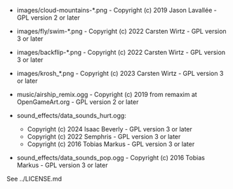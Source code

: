 
* images/cloud-mountains-*.png - Copyright (c) 2019 Jason Lavallée - GPL version 2 or later

* images/fly/swim-*.png - Copyright (c) 2022 Carsten Wirtz - GPL version 3 or later

* images/backflip-*.png - Copyright (c) 2022 Carsten Wirtz - GPL version 3 or later

* images/krosh_*.png - Copyright (c) 2023 Carsten Wirtz - GPL version 3 or later

* music/airship_remix.ogg - Copyright (c) 2019 from remaxim at OpenGameArt.org - GPL version 2 or later

* sound_effects/data_sounds_hurt.ogg:

	* Copyright (c) 2024 Isaac Beverly - GPL version 3 or later
	* Copyright (c) 2022 Semphris - GPL version 3 or later
	* Copyright (c) 2016 Tobias Markus - GPL version 3 or later

* sound_effects/data_sounds_pop.ogg - Copyright (c) 2016 Tobias Markus - GPL version 3 or later

See ../LICENSE.md
